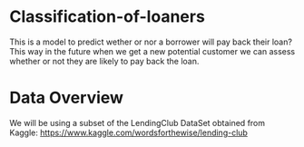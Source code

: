 # Classification-of-loaners
This is a model to predict wether or nor a borrower will pay back their loan? This way in the future when we get a new potential customer we can assess whether or not they are likely to pay back the loan.
# Data Overview
We will be using a subset of the LendingClub DataSet obtained from Kaggle: https://www.kaggle.com/wordsforthewise/lending-club
